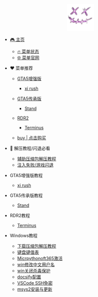 <div align="center">
<a href="https://docs.xxmod.cn">
<img src=assets/xxlogo.png />
</div>

* [🎮 主页](README.md)
  * [🔥 菜单状态](misc/state.md)
  * [🌐 菜单官网](misc/website.md)

* ♥ 菜单推荐
  * [GTA5增强版](recommend/gta5e/README.md)
    * [xi rush](recommend/gta5e/xirush.md)
  
  * [GTA5传承版](recommend/gta5/README.md)
    * [Stand](recommend/gta5/stand.md)
  
  * [RDR2](recommend/rdr2/README.md)
    * [Terminus](recommend/rdr2/Terminus.md)

  * [buy | 点击购买](https://xxmod.cn)
  
* 🔨 解压教程/闪退必看
  * [辅助压缩包解压教程](misc/jieya.md)
  * [注入失败/游戏闪退](misc/bikan.md)

* GTA5增强版教程
  * [xi rush](GTA5E/xirush.md)

* GTA5传承版教程
  * [Stand](GTA5/stand.md)

* RDR2教程
  * [Terminus](RDR2/Terminus.md)
  
* Windows教程
  * [下载压缩包解压教程](misc/jieya.md)
  * [键盘键值表](misc/jianpankey.md)
  * [Micrpythonoft365激活](misc/office.md)
  * [win修改中文用户名](misc/yonghuming.md)
  * [win关闭杀毒保护](misc/guanshadu.md)
  * [docsify配置](misc/docsify.md)
  * [VSCode SSH免密](misc/vscodessh.md)
  * [msys2安装与更新](misc/msys2install.md)
